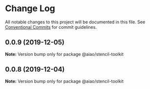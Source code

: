 # Change Log

All notable changes to this project will be documented in this file. See [Conventional Commits](https://conventionalcommits.org) for commit guidelines.

## 0.0.9 (2019-12-05)

**Note:** Version bump only for package @aiao/stencil-toolkit





## 0.0.8 (2019-12-04)

**Note:** Version bump only for package @aiao/stencil-toolkit
